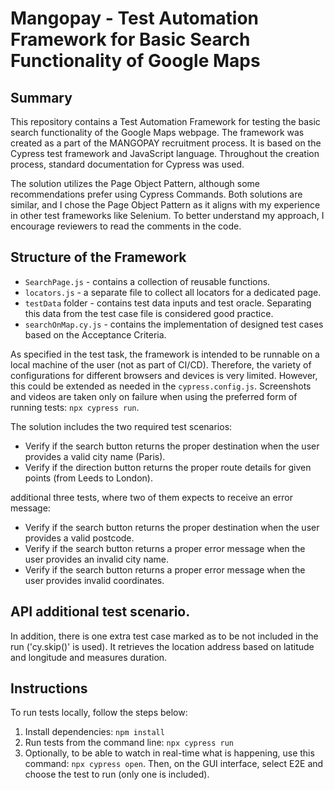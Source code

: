 # Mangopay - Test Automation Framework for Basic Search Functionality of Google Maps

## Summary

This repository contains a Test Automation Framework for testing the basic search functionality of the Google Maps webpage. The framework was created as a part of the MANGOPAY recruitment process. It is based on the Cypress test framework and JavaScript language. Throughout the creation process, standard documentation for Cypress was used.

The solution utilizes the Page Object Pattern, although some recommendations prefer using Cypress Commands. Both solutions are similar, and I chose the Page Object Pattern as it aligns with my experience in other test frameworks like Selenium. To better understand my approach, I encourage reviewers to read the comments in the code.

## Structure of the Framework

- `SearchPage.js` - contains a collection of reusable functions.
- `locators.js` - a separate file to collect all locators for a dedicated page.
- `testData` folder - contains test data inputs and test oracle. Separating this data from the test case file is considered good practice.
- `searchOnMap.cy.js` - contains the implementation of designed test cases based on the Acceptance Criteria.

As specified in the test task, the framework is intended to be runnable on a local machine of the user (not as part of CI/CD). Therefore, the variety of configurations for different browsers and devices is very limited. However, this could be extended as needed in the `cypress.config.js`. Screenshots and videos are taken only on failure when using the preferred form of running tests: `npx cypress run`.

The solution includes the two required test scenarios:
- Verify if the search button returns the proper destination when the user provides a valid city name (Paris).
- Verify if the direction button returns the proper route details for given points (from Leeds to London).

additional three tests, where two of them expects to receive an error message:
- Verify if the search button returns the proper destination when the user provides a valid postcode.
- Verify if the search button returns a proper error message when the user provides an invalid city name.
- Verify if the search button returns a proper error message when the user provides invalid coordinates.

## API additional test scenario. 
In addition, there is one extra test case marked as to be not included in the run ('cy.skip()' is used).
It retrieves the location address based on latitude and longitude and measures duration. 

## Instructions

To run tests locally, follow the steps below:

1. Install dependencies: `npm install`
2. Run tests from the command line: `npx cypress run`
3. Optionally, to be able to watch in real-time what is happening, use this command: `npx cypress open`. Then, on the GUI interface, select E2E and choose the test to run (only one is included).


